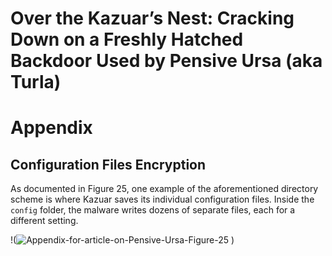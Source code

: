 # Over the Kazuar’s Nest: Cracking Down on a Freshly Hatched Backdoor Used by Pensive Ursa (aka Turla)

# Appendix

## Configuration Files Encryption

As documented in Figure 25, one example of the aforementioned directory scheme is where Kazuar saves its individual configuration files. Inside the `config` folder, the malware writes dozens of separate files, each for a different setting.

!(![Appendix-for-article-on-Pensive-Ursa-Figure-25](https://github.com/PaloAltoNetworks/Unti42-Threat-Intelligence-Article-Information/assets/17553852/6cedfd59-ab5e-4f5c-8842-7be1d93b9c7a)
)
